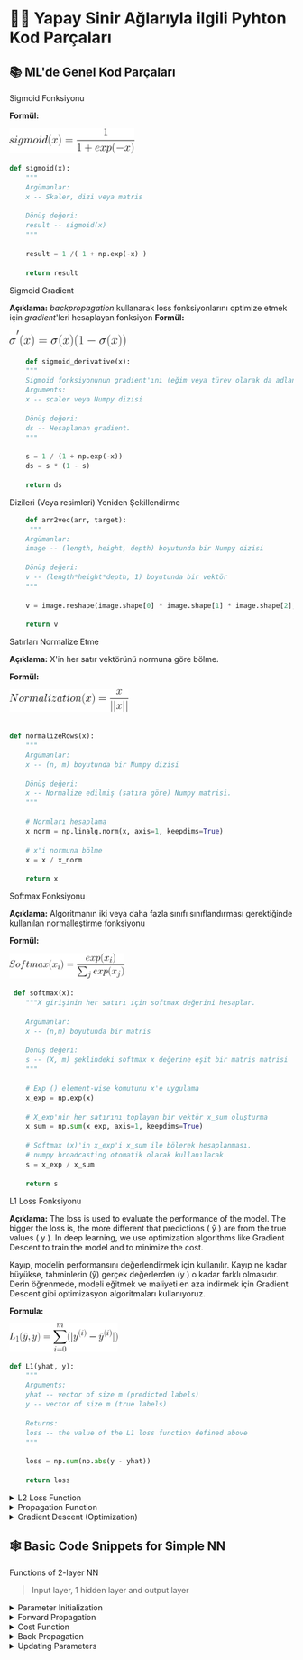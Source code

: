 # 👩‍💻 Yapay Sinir Ağlarıyla ilgili Pyhton Kod Parçaları

[//]: ------------------------------------------------------------------------------
<!-- ------------------------ General Functions --------------------------------- -->
[//]: ------------------------------------------------------------------------------

## 📚 ML'de Genel Kod Parçaları

Sigmoid Fonksiyonu

**Formül:**

<img src="../res/formulas/Sigmoid.png" height="45"  />

```python
def sigmoid(x):
    """
    Argümanlar:
    x -- Skaler, dizi veya matris

    Dönüş değeri:
    result -- sigmoid(x)
    """
    
    result = 1 /( 1 + np.exp(-x) )
    
    return result
```

[//]: ------------------------------------------------------------------------------

Sigmoid Gradient

**Açıklama:** _backpropagation_ kullanarak loss fonksiyonlarını optimize etmek için _gradient_'leri hesaplayan fonksiyon
**Formül:**

<img src="../res/formulas/SigmoidGradient.png" height="30"  />

```python
    def sigmoid_derivative(x):
    """
    Sigmoid fonksiyonunun gradient'ını (eğim veya türev olarak da adlandırılır), x girdisine göre hesaplar
    Arguments:
    x -- scaler veya Numpy dizisi

    Dönüş değeri:
    ds -- Hesaplanan gradient.
    """
    
    s = 1 / (1 + np.exp(-x))
    ds = s * (1 - s)
    
    return ds
```

[//]: ------------------------------------------------------------------------------

Dizileri (Veya resimleri) Yeniden Şekillendirme

```python
    def arr2vec(arr, target):
     """
    Argümanlar:
    image -- (length, height, depth) boyutunda bir Numpy dizisi
    
    Dönüş değeri:
    v -- (length*height*depth, 1) boyutunda bir vektör
    """
    
    v = image.reshape(image.shape[0] * image.shape[1] * image.shape[2], 1)
    
    return v
```

[//]: ------------------------------------------------------------------------------

Satırları Normalize Etme

**Açıklama:** X'in her satır vektörünü normuna göre bölme.

**Formül:**


<img src="../res/formulas/Normalization.png" height="40"  />


```python
 
def normalizeRows(x):
    """
    Argümanlar:
    x -- (n, m) boyutunda bir Numpy dizisi
    
    Dönüş değeri:
    x -- Normalize edilmiş (satıra göre) Numpy matrisi.
    """
    
    # Normları hesaplama
    x_norm = np.linalg.norm(x, axis=1, keepdims=True)
    
    # x'i normuna bölme  
    x = x / x_norm
    
    return x
```

[//]: ------------------------------------------------------------------------------

Softmax Fonksiyonu

**Açıklama:**  Algoritmanın iki veya daha fazla sınıfı sınıflandırması gerektiğinde kullanılan normalleştirme fonksiyonu

**Formül:**

<img src="../res/formulas/Softmax.png" height="45"  />


```python
 def softmax(x):
    """X girişinin her satırı için softmax değerini hesaplar.

    Argümanlar:
    x -- (n,m) boyutunda bir matris

    Dönüş değeri:
    s -- (X, m) şeklindeki softmax x değerine eşit bir matris matrisi
    """
    
    # Exp () element-wise komutunu x'e uygulama
    x_exp = np.exp(x)

    # X_exp'nin her satırını toplayan bir vektör x_sum oluşturma
    x_sum = np.sum(x_exp, axis=1, keepdims=True)
    
    # Softmax (x)'in x_exp'i x_sum ile bölerek hesaplanması.
    # numpy broadcasting otomatik olarak kullanılacak
    s = x_exp / x_sum

    return s
```

[//]: ------------------------------------------------------------------------------

L1 Loss Fonksiyonu

**Açıklama:**  The loss is used to evaluate the performance of the model. The bigger the loss is, the more different that predictions ( ŷ ) are from the true values ( y ). In deep learning, we use optimization algorithms like Gradient Descent to train the model and to minimize the cost.

Kayıp, modelin performansını değerlendirmek için kullanılır. Kayıp ne kadar büyükse, tahminlerin (ŷ) gerçek değerlerden (y ) o kadar farklı olmasıdır. Derin öğrenmede, modeli eğitmek ve maliyeti en aza indirmek için Gradient Descent gibi optimizasyon algoritmaları kullanıyoruz.

**Formula:**


<img src="../res/formulas/L1Function.png" height="50"  />


```python
def L1(yhat, y):
    """
    Arguments:
    yhat -- vector of size m (predicted labels)
    y -- vector of size m (true labels)
    
    Returns:
    loss -- the value of the L1 loss function defined above
    """
    
    loss = np.sum(np.abs(y - yhat))
    
    return loss
```
</details>


[//]: ------------------------------------------------------------------------------

<details>
<summary>L2 Loss Function</summary>

**Description:**  The loss is used to evaluate the performance of the model. The bigger the loss is, the more different that predictions ( ŷ ) are from the true values ( y ). In deep learning, we use optimization algorithms like Gradient Descent to train the model and to minimize the cost.

**Formula:**


<img src="../res/formulas/L2Function.png" height="50"  />


```python
def L2(yhat, y):
    """
    Arguments:
    yhat -- vector of size m (predicted labels)
    y -- vector of size m (true labels)
    
    Returns:
    loss -- the value of the L2 loss function defined above
    """
    
    loss = np.sum((y - yhat) ** 2)
    
    return loss
```
</details>

[//]: ------------------------------------------------------------------------------

<details>
<summary>Propagation Function</summary>

**Description:**  Doing the "forward" and "backward" propagation steps for learning the parameters

**Formula:**

<img src="../res/formulas/GradW.png" height="50"  />
<br/>
<img src="../res/formulas/GradB.png" height="50"  />


```python
def propagate(w, b, X, Y):
    """
    Implementation of the cost function and its gradient for the propagation

    Arguments:
    w -- weights, a numpy array of size (num_px * num_px * 3, 1)
    b -- bias, a scalar
    X -- data of size (num_px * num_px * 3, number of examples)
    Y -- true "label" vector (containing 0 if non-cat, 1 if cat) of size (1, number of examples)

    Return:
    cost -- negative log-likelihood cost for logistic regression
    dw -- gradient of the loss with respect to w, thus same shape as w
    db -- gradient of the loss with respect to b, thus same shape as b
    
    """
    
    m = X.shape[1]
    
    # FORWARD PROPAGATION (FROM X TO COST)
    
    # computing activation
    A = sigmoid( np.dot(w.T, X) + b ) 
    
    # computing cost
    cost = - np.sum( Y * np.log(A) + (1-Y) * np.log(1 - A) ) / m 
    
    # BACKWARD PROPAGATION (TO FIND GRAD)
    
    dw = (np.dot(X,(A-Y).T))/m
    db = np.sum(A-Y)/m
    
    grads = {"dw": dw,
             "db": db}
    
    return grads, cost
```
</details>


[//]: ------------------------------------------------------------------------------

<details>
<summary>Gradient Descent (Optimization)</summary>

**Description:**  The goal is to learn _ω_ and _b_ by minimizing the cost function _J_. For a parameter _ω_

**Formula:**

<img src="../res/formulas/OptimizationFunction.png" height="30"  />


Where *α* is the learning rate

```python
def optimize(w, b, X, Y, num_iterations, learning_rate, print_cost = False):
    """
    This function optimizes w and b by running a gradient descent algorithm
    
    Arguments:
    w -- weights, a numpy array of size (num_px * num_px * 3, 1)
    b -- bias, a scalar
    X -- data of shape (num_px * num_px * 3, number of examples)
    Y -- true "label" vector (containing 0 if non-cat, 1 if cat), of shape (1, number of examples)
    num_iterations -- number of iterations of the optimization loop
    learning_rate -- learning rate of the gradient descent update rule
    print_cost -- True to print the loss every 100 steps
    
    Returns:
    params -- dictionary containing the weights w and bias b
    grads -- dictionary containing the gradients of the weights and bias with respect to the cost function
    costs -- list of all the costs computed during the optimization, this will be used to plot the learning curve.
    """
    
    costs = []
    
    for i in range(num_iterations):
        
        
        # Cost and gradient calculation
        grads, cost = propagate(w, b, X, Y)
        
        # Retrieve derivatives from grads
        dw = grads["dw"]
        db = grads["db"]
        
        # update rule
        w = w - learning_rate*dw
        b = b - learning_rate*db
        
        # Record the costs
        if i % 100 == 0:
            costs.append(cost)
        
        # Print the cost every 100 training iterations (optional)
        if print_cost and i % 100 == 0:
            print ("Cost after iteration %i: %f" %(i, cost))
    
    params = {"w": w,
              "b": b}
    
    grads = {"dw": dw,
             "db": db}
    
    return params, grads, costs
```
</details>



[//]: ------------------------------------------------------------------------------
<!-- ------------------------ Basic NN Functions ------------------------------- -->
[//]: ------------------------------------------------------------------------------

## 🕸 Basic Code Snippets for Simple NN

Functions of 2-layer NN
> Input layer, 1 hidden layer and output layer


[//]: ------------------------------------------------------------------------------

<details>
<summary>Parameter Initialization</summary>

**Description:**  Initializing `W`s and `b`s, `W`s must be initialized randomly in order to do **symmetry-breaking**, we can do _zero initalization_ for `b`s


```python
def initialize_parameters(n_x, n_h, n_y):
    """
    Argument:
    n_x -- size of the input layer
    n_h -- size of the hidden layer
    n_y -- size of the output layer
    
    Returns:
    params -- python dictionary containing your parameters:
                    W1 -- weight matrix of shape (n_h, n_x)
                    b1 -- bias vector of shape (n_h, 1)
                    W2 -- weight matrix of shape (n_y, n_h)
                    b2 -- bias vector of shape (n_y, 1)
    """
    # multiplying with 0.01 to minimize values
    W1 = np.random.randn(n_h,n_x) * 0.01
    b1 = np.zeros((n_h,1))
    W2 = np.random.randn(n_y,n_h) * 0.01
    b2 = np.zeros((n_y,1))

    parameters = {"W1": W1,
                  "b1": b1,
                  "W2": W2,
                  "b2": b2}
    
    return parameters
```
</details>

[//]: ------------------------------------------------------------------------------

<details>
<summary>Forward Propagation</summary>

**Description:**  Each layer accepts the input data, processes it as per the activation function and passes to the next layer


```python
def forward_propagation(X, parameters):
    """
    Argument:
    X -- input data of size (n_x, m)
    parameters -- python dictionary containing your parameters (output of initialization function)
    
    Returns:
    A2 -- The sigmoid output of the second activation
    cache -- a dictionary containing "Z1", "A1", "Z2" and "A2"
    """

    # Retrieving each parameter from the dictionary "parameters"
    W1 = parameters['W1']
    b1 = parameters['b1']
    W2 = parameters['W2']
    b2 = parameters['b2']
    
    Z1 = np.dot(W1, X) + b1
    A1 = np.tanh(Z1)
    Z2 = np.dot(W2, A1) + b2
    A2 = sigmoid(Z2)
        
    cache = {"Z1": Z1,
             "A1": A1,
             "Z2": Z2,
             "A2": A2}
    
    return A2, cache
```
</details>

[//]: ------------------------------------------------------------------------------

<details>
<summary>Cost Function</summary>

**Description:**  The average of the loss functions of the **entire** training set due to the output layer -_from A2 in our example_-

**Formula:**

<img src="../res/formulas/CostNN.png" height="40"  />

```python
def compute_cost(A2, Y):
    """
    Computes the cross-entropy cost given in equation (13)
    
    Arguments:
    A2 -- The sigmoid output of the second activation, of shape (1, number of examples)
    Y -- "true" labels vector of shape (1, number of examples)   
    
    Returns:
    cost -- cross-entropy cost given equation (13)
    
    """
    
    # Number of examples
    m = Y.shape[1] 

    # Computing the cross-entropy cost
    logprobs = np.multiply(np.log(A2), Y) + (1 - Y) * np.log(1 - A2)
    cost = - np.sum(logprobs) / m
    cost = float(np.squeeze(cost))  
    
    return cost
```
</details>

[//]: ------------------------------------------------------------------------------


<details>
<summary>Back Propagation</summary>

**Description:** Proper tuning of the weights ensures lower error rates, making the model reliable by increasing its generalization.

**Formula:**

<img src="../res/SummaryGD.PNG" width="400"  />

```python
def backward_propagation(parameters, cache, X, Y):
    """
    Implement the backward propagation using the instructions above.
    
    Arguments:
    parameters -- python dictionary containing our parameters 
    cache -- a dictionary containing "Z1", "A1", "Z2" and "A2".
    X -- input data of shape (2, number of examples)
    Y -- "true" labels vector of shape (1, number of examples)
    
    Returns:
    grads -- python dictionary containing your gradients with respect to different parameters
    """
    m = X.shape[1]
    
    # Retrieving W1 and W2 from the dictionary "parameters".
    W1 = parameters['W1']
    W2 = parameters['W2']
        
    # Retrieving also A1 and A2 from dictionary "cache".
    A1 = cache['A1']
    A2 = cache['A2']
    
    # Backward propagation: calculating dW1, db1, dW2, db2. 
    dZ2 = A2 - Y
    dW2 = np.dot(dZ2, A1.T) / m
    db2 = np.sum(dZ2, axis = 1, keepdims = True) / m
    dZ1 = np.dot(W2.T, dZ2) * (1 - A1 ** 2)
    dW1 = np.dot(dZ1, X.T) / m
    db1 = np.sum(dZ1, axis = 1, keepdims = True) / m
    
    grads = {"dW1": dW1,
             "db1": db1,
             "dW2": dW2,
             "db2": db2}
    
    return grads
```
</details>

[//]: ------------------------------------------------------------------------------



<details>
<summary>Updating Parameters</summary>

**Description:**  Updating the parameters due to the learning rate to complete the gradient descent


**Formula:**

<img src="../res/formulas/UpdatingNN.png" height="40"  />

```python
def update_parameters(parameters, grads, learning_rate = 1.2):
    """
    Updates parameters using the gradient descent update rule given above
    
    Arguments:
    parameters -- python dictionary containing your parameters 
    grads -- python dictionary containing your gradients 
    
    Returns:
    parameters -- python dictionary containing your updated parameters 
    """
    # Retrieving each parameter from the dictionary "parameters"
    W1 = parameters['W1']
    b1 = parameters['b1']
    W2 = parameters['W2']
    b2 = parameters['b2']
    
    # Retrieving each gradient from the dictionary "grads"
    dW1 = grads['dW1']
    db1 = grads['db1']
    dW2 = grads['dW2']
    db2 = grads['db2']
    
    # Updating rule for each parameter
    W1 = W1 - learning_rate * dW1
    b1 = b1 - learning_rate * db1
    W2 = W2 - learning_rate * dW2
    b2 = b2 - learning_rate * db2
    
    parameters = {"W1": W1,
                  "b1": b1,
                  "W2": W2,
                  "b2": b2}
    
    return parameters
```
</details>

[//]: ------------------------------------------------------------------------------
